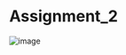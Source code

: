 # Assignment_2
![image](https://user-images.githubusercontent.com/99331183/210851402-ea67da84-70a4-44df-99bc-ed54b307fc2f.png)
